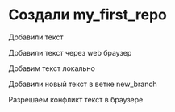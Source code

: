 ﻿# Создали my_first_repo

Добавили текст

Добавили текст через web браузер 

Добавим текст локально

Добавили новый текст в ветке new_branch

Разрешаем конфликт текст в браузере
